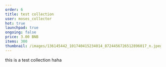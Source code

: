 ```yaml
---
order: 6
title: test collection
user: moses_collector
hot: true
launchpad: true
ongoing: false
price: 3.00 BNB
items: 300
thumbnail: /images/136145442_101740415234014_8724456726512896017_n.jpeg
---
```

this is a test collection haha
